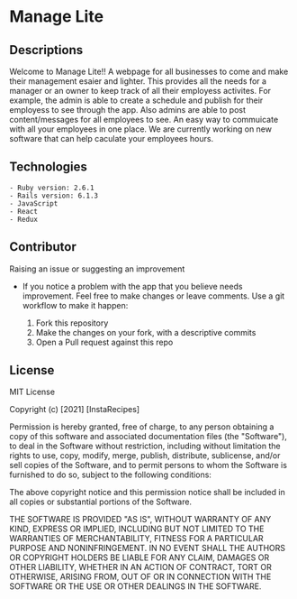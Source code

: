 
# Manage Lite 

## Descriptions 
Welcome to Manage Lite!! A webpage for all businesses to come and make their management esaier and lighter. This provides all the needs for a manager or an owner to keep track of all their employess activites. For example, the admin is able to create a schedule and publish for their employess to see through the app. Also admins are able to post content/messages for all employees to see. An easy way to commuicate with all your employees in one place. We are currently working on new software that can help caculate your employees hours. 

## Technologies 
    - Ruby version: 2.6.1
    - Rails version: 6.1.3
    - JavaScript 
    - React
    - Redux 
## Contributor

Raising an issue or suggesting an improvement 

* If you notice a problem with the app that you believe needs improvement. Feel free to make changes or leave comments. Use a git workflow to make it happen:

    1. Fork this repository 
    2. Make the changes on your fork, with a descriptive commits
    3. Open a Pull request against this repo 

## License 

MIT License

Copyright (c) [2021] [InstaRecipes]

Permission is hereby granted, free of charge, to any person obtaining a copy
of this software and associated documentation files (the "Software"), to deal
in the Software without restriction, including without limitation the rights
to use, copy, modify, merge, publish, distribute, sublicense, and/or sell
copies of the Software, and to permit persons to whom the Software is
furnished to do so, subject to the following conditions:

The above copyright notice and this permission notice shall be included in all
copies or substantial portions of the Software.

THE SOFTWARE IS PROVIDED "AS IS", WITHOUT WARRANTY OF ANY KIND, EXPRESS OR
IMPLIED, INCLUDING BUT NOT LIMITED TO THE WARRANTIES OF MERCHANTABILITY,
FITNESS FOR A PARTICULAR PURPOSE AND NONINFRINGEMENT. IN NO EVENT SHALL THE
AUTHORS OR COPYRIGHT HOLDERS BE LIABLE FOR ANY CLAIM, DAMAGES OR OTHER
LIABILITY, WHETHER IN AN ACTION OF CONTRACT, TORT OR OTHERWISE, ARISING FROM,
OUT OF OR IN CONNECTION WITH THE SOFTWARE OR THE USE OR OTHER DEALINGS IN THE
SOFTWARE.